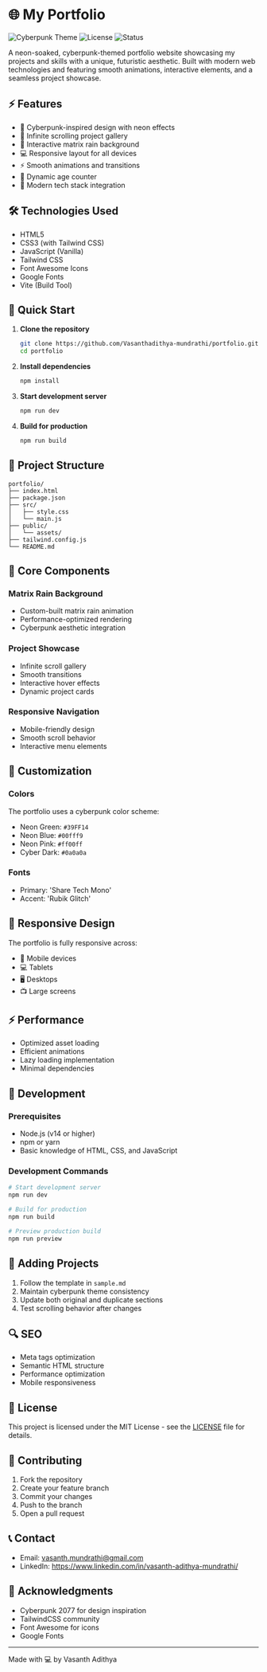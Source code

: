 # 🌐 My Portfolio

![Cyberpunk Theme](https://img.shields.io/badge/Theme-Cyberpunk-ff00ff)
![License](https://img.shields.io/badge/license-MIT-blue)
![Status](https://img.shields.io/badge/status-live-brightgreen)

A neon-soaked, cyberpunk-themed portfolio website showcasing my projects and skills with a unique, futuristic aesthetic. Built with modern web technologies and featuring smooth animations, interactive elements, and a seamless project showcase.

## ⚡ Features

- 🎨 Cyberpunk-inspired design with neon effects
- 🔄 Infinite scrolling project gallery
- 🌟 Interactive matrix rain background
- 💻 Responsive layout for all devices
- ⚡ Smooth animations and transitions
- 🎯 Dynamic age counter
- 🔧 Modern tech stack integration

## 🛠️ Technologies Used

- HTML5
- CSS3 (with Tailwind CSS)
- JavaScript (Vanilla)
- Tailwind CSS
- Font Awesome Icons
- Google Fonts
- Vite (Build Tool)

## 🚀 Quick Start

1. **Clone the repository**

   ```bash
   git clone https://github.com/Vasanthadithya-mundrathi/portfolio.git
   cd portfolio
   ```

2. **Install dependencies**

   ```bash
   npm install
   ```

3. **Start development server**

   ```bash
   npm run dev
   ```

4. **Build for production**
   ```bash
   npm run build
   ```

## 📁 Project Structure

```
portfolio/
├── index.html
├── package.json
├── src/
│   ├── style.css
│   └── main.js
├── public/
│   └── assets/
├── tailwind.config.js
└── README.md
```

## 🎯 Core Components

### Matrix Rain Background

- Custom-built matrix rain animation
- Performance-optimized rendering
- Cyberpunk aesthetic integration

### Project Showcase

- Infinite scroll gallery
- Smooth transitions
- Interactive hover effects
- Dynamic project cards

### Responsive Navigation

- Mobile-friendly design
- Smooth scroll behavior
- Interactive menu elements

## 🎨 Customization

### Colors

The portfolio uses a cyberpunk color scheme:

- Neon Green: `#39FF14`
- Neon Blue: `#00fff9`
- Neon Pink: `#ff00ff`
- Cyber Dark: `#0a0a0a`

### Fonts

- Primary: 'Share Tech Mono'
- Accent: 'Rubik Glitch'

## 📱 Responsive Design

The portfolio is fully responsive across:

- 📱 Mobile devices
- 💻 Tablets
- 🖥️ Desktops
- 📺 Large screens

## ⚡ Performance

- Optimized asset loading
- Efficient animations
- Lazy loading implementation
- Minimal dependencies

## 🔧 Development

### Prerequisites

- Node.js (v14 or higher)
- npm or yarn
- Basic knowledge of HTML, CSS, and JavaScript

### Development Commands

```bash
# Start development server
npm run dev

# Build for production
npm run build

# Preview production build
npm run preview
```

## 📝 Adding Projects

1. Follow the template in `sample.md`
2. Maintain cyberpunk theme consistency
3. Update both original and duplicate sections
4. Test scrolling behavior after changes

## 🔍 SEO

- Meta tags optimization
- Semantic HTML structure
- Performance optimization
- Mobile responsiveness

## 📜 License

This project is licensed under the MIT License - see the [LICENSE](LICENSE) file for details.

## 🤝 Contributing

1. Fork the repository
2. Create your feature branch
3. Commit your changes
4. Push to the branch
5. Open a pull request

## 📞 Contact

- Email: vasanth.mundrathi@gmail.com
- LinkedIn: https://www.linkedin.com/in/vasanth-adithya-mundrathi/

## 🌟 Acknowledgments

- Cyberpunk 2077 for design inspiration
- TailwindCSS community
- Font Awesome for icons
- Google Fonts

---

Made with 💻 by Vasanth Adithya
